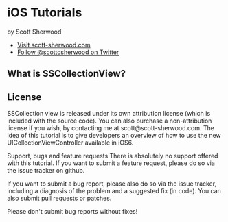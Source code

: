 iOS Tutorials
=========

by Scott Sherwood

<ul>
<li><a href="http://www.scott-sherwood.com">Visit scott-sherwood.com</a></li>
<li><a href="http://twitter.com/#!/scottcsherwood">Follow @scottcsherwood on Twitter</a></li>
</ul>


<h2>What is SSCollectionView?</h2>


<h2>License</h2>
SSCollection view is released under its own attribution license (which is included with the source code). You can also purchase a non-attribution license if you wish, by contacting me at scott@scott-sherwood.com. The idea of this tutorial is to give developers an overview of how to use the new UICollectionViewController available in iOS6.

Support, bugs and feature requests
There is absolutely no support offered with this tutorial. If you want to submit a feature request, please do so via the issue tracker on github.

If you want to submit a bug report, please also do so via the issue tracker, including a diagnosis of the problem and a suggested fix (in code). You can also submit pull requests or patches.

Please don't submit bug reports without fixes!